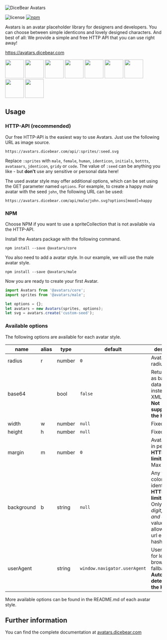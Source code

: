 ![DiceBear Avatars](https://raw.githubusercontent.com/DiceBear/avatars/master/packages/@avatars/core/banner.svg?sanitize=true)

![license](https://img.shields.io/npm/l/@avatars/core.svg?style=flat-square)
[![npm](https://img.shields.io/npm/v/@avatars/core.svg?style=flat-square)](https://www.npmjs.com/package/@avatars/core)

Avatars is an avatar placeholder library for designers and developers. You can choose between simple identicons and lovely designed characters.
And best of all: We provide a simple and free HTTP API that you can use right away!

https://avatars.dicebear.com

<p>
    <img src="https://avatars.dicebear.com/api/male/John%20Doe.svg" width="60" />
    <img src="https://avatars.dicebear.com/api/female/John%20Doe.svg" width="60" />
    <img src="https://avatars.dicebear.com/api/identicon/John%20Doe.svg" width="60" />
    <img src="https://avatars.dicebear.com/api/initials/John%20Doe.svg" width="60" />
    <img src="https://avatars.dicebear.com/api/bottts/John%20Doe.svg" width="60" />
    <img src="https://avatars.dicebear.com/api/avataaars/John%20Doe.svg" width="60" />
    <img src="https://avatars.dicebear.com/api/jdenticon/John%20Doe.svg" width="60" />
    <img src="https://avatars.dicebear.com/api/gridy/John%20Doe.svg" width="60" />
    <img src="https://avatars.dicebear.com/api/code/John%20Doe.svg" width="60" />
</p>

## Usage

### HTTP-API (recommended)

Our free HTTP-API is the easiest way to use Avatars. Just use the following URL as image source.

    https://avatars.dicebear.com/api/:sprites/:seed.svg

Replace `:sprites` with `male`, `female`, `human`, `identicon`, `initials`, `bottts`, `avataaars`, `jdenticon`, `gridy` or `code`. The value of `:seed` can be anything you
like - but **don't** use any sensitive or personal data here!

The used avatar style may offer additional options, which can be set using the GET parameter named `options`.
For example, to create a happy _male_ avatar with the seed `john`, the following URL can be used:

    https://avatars.dicebear.com/api/male/john.svg?options[mood]=happy

### NPM

Choose NPM if you want to use a spriteCollection that is not available via the HTTP-API.

Install the Avatars package with the following command.

    npm install --save @avatars/core

You also need to add a avatar style. In our example, we will use the male avatar style.

    npm install --save @avatars/male

Now you are ready to create your first Avatar.

```js
import Avatars from '@avatars/core';
import sprites from '@avatars/male';

let options = {};
let avatars = new Avatars(sprites, options);
let svg = avatars.create('custom-seed');
```

### Available options

The following options are available for each avatar style.

| name       | alias | type   | default                      | description                                                                                                                                       |
| ---------- | ----- | ------ | ---------------------------- | ------------------------------------------------------------------------------------------------------------------------------------------------- |
| radius     | r     | number | `0`                          | Avatar border radius                                                                                                                              |
| base64     |       | bool   | `false`                      | Return avatar as base64 data uri instead of XML <br> **Not supported by the HTTP API**                                                            |
| width      | w     | number | `null`                       | Fixed width                                                                                                                                       |
| height     | h     | number | `null`                       | Fixed height                                                                                                                                      |
| margin     | m     | number | `0`                          | Avatar margin in percent<br> **HTTP-API limitation** Max value `25`                                                                               |
| background | b     | string | `null`                       | Any valid color identifier<br> **HTTP-API limitation** Only hex _(3-digit, 6-digit and 8-digit)_ values are allowed. Use url encoded hash: `%23`. |
| userAgent  |       | string | `window.navigator.userAgent` | User-Agent for legacy browser fallback<br> **Automatically detected by the HTTP API**                                                             |

More available options can be found in the README.md of each avatar style.

## Further information

You can find the complete documentation at [avatars.dicebear.com](https://avatars.dicebear.com)
